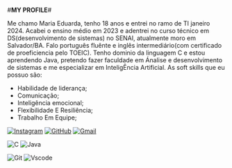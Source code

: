 #**MY PROFILE**#

Me chamo Maria Eduarda, tenho 18 anos e entrei no ramo de TI janeiro 2024. Acabei o ensino médio em 2023 e adentrei no curso técnico em DS(desenvolvimento de sistemas) no SENAI, atualmente moro em Salvador/BA. Falo português fluênte e inglês intermediário(com certificado de proeficiencia pelo TOEIC). Tenho dominio da linguagem C e estou aprendendo Java, pretendo fazer faculdade em Ánalise e desenvolvimento de sistemas e me especializar em InteligÊncia Artificial.
As soft skills que eu possuo são:
- Habilidade de liderança;
- Comunicação;
- Inteligência emocional;
- Flexibilidade E Resiliência;
- Trabalho Em Equipe;


[![Instagram](https://img.shields.io/badge/-Instagram-%23E4405F?style=for-the-badge&logo=instagram&logoColor=white)](https://www.instagram.com/dudasleitte/)
[![GitHub](https://img.shields.io/badge/GitHub-100000?style=for-the-badge&logo=github&logoColor=white)](https://github.com/dleitte)
[![Gmail](https://img.shields.io/badge/Gmail-333333?style=for-the-badge&logo=gmail&logoColor=red)](mailto:dudaleitte010805@gmail.com)

![C](https://img.shields.io/badge/C-00599C?style=for-the-badge&logo=c&logoColor=white)
![Java](https://img.shields.io/badge/java-%23ED8B00.svg?style=for-the-badge&logo=openjdk&logoColor=white)

![Git](https://img.shields.io/badge/GIT-E44C30?style=for-the-badge&logo=git&logoColor=white)
![Vscode](https://img.shields.io/badge/Vscode-007ACC?style=for-the-badge&logo=visual-studio-code&logoColor=white)
